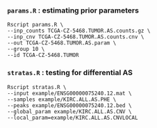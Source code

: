 ### `params.R` : estimating prior parameters

```
Rscript params.R \
--inp_counts TCGA-CZ-5468.TUMOR.AS.counts.gz \
--inp_cnv TCGA-CZ-5468.TUMOR.AS.counts.cnv \
--out TCGA-CZ-5468.TUMOR.AS.param \
--group 10 \
--id TCGA-CZ-5468.TUMOR
```
### `stratas.R` : testing for differential AS

```
Rscript stratas.R \
--input example/ENSG00000075240.12.mat \
--samples example/KIRC.ALL.AS.PHE \
--peaks example/ENSG00000075240.12.bed \
--global_param example/KIRC.ALL.AS.CNV \
--local_param=example/KIRC.ALL.AS.CNVLOCAL
```

